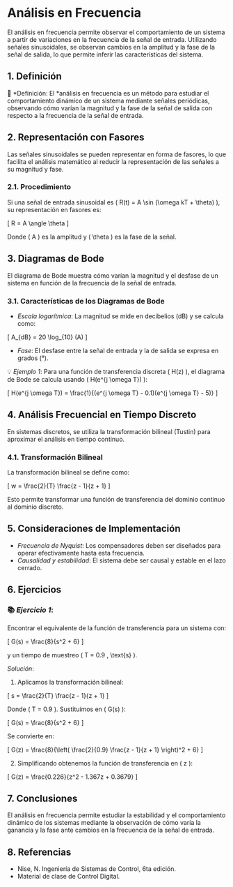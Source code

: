 # Análisis en Frecuencia

El análisis en frecuencia permite observar el comportamiento de un sistema a partir de variaciones en la frecuencia de la señal de entrada. Utilizando señales sinusoidales, se observan cambios en la amplitud y la fase de la señal de salida, lo que permite inferir las características del sistema.

## 1. Definición

🔑 *Definición: El *análisis en frecuencia es un método para estudiar el comportamiento dinámico de un sistema mediante señales periódicas, observando cómo varían la magnitud y la fase de la señal de salida con respecto a la frecuencia de la señal de entrada.

## 2. Representación con Fasores

Las señales sinusoidales se pueden representar en forma de fasores, lo que facilita el análisis matemático al reducir la representación de las señales a su magnitud y fase.

### 2.1. Procedimiento

Si una señal de entrada sinusoidal es \( R(t) = A \sin (\omega kT + \theta) \), su representación en fasores es:

\[
R = A \angle \theta
\]

Donde \( A \) es la amplitud y \( \theta \) es la fase de la señal.

## 3. Diagramas de Bode

El diagrama de Bode muestra cómo varían la magnitud y el desfase de un sistema en función de la frecuencia de la señal de entrada.

### 3.1. Características de los Diagramas de Bode

- *Escala logarítmica*: La magnitud se mide en decibelios (dB) y se calcula como:

\[
A_{dB} = 20 \log_{10} (A)
\]

- *Fase*: El desfase entre la señal de entrada y la de salida se expresa en grados (°).

💡 *Ejemplo 1*:
Para una función de transferencia discreta \( H(z) \), el diagrama de Bode se calcula usando \( H(e^{j \omega T}) \):

\[
H(e^{j \omega T}) = \frac{1}{(e^{j \omega T} - 0.1)(e^{j \omega T} - 5)}
\]

## 4. Análisis Frecuencial en Tiempo Discreto

En sistemas discretos, se utiliza la transformación bilineal (Tustin) para aproximar el análisis en tiempo continuo.

### 4.1. Transformación Bilineal

La transformación bilineal se define como:

\[
w = \frac{2}{T} \frac{z - 1}{z + 1}
\]

Esto permite transformar una función de transferencia del dominio continuo al dominio discreto.

## 5. Consideraciones de Implementación

- *Frecuencia de Nyquist*: Los compensadores deben ser diseñados para operar efectivamente hasta esta frecuencia.
- *Causalidad y estabilidad*: El sistema debe ser causal y estable en el lazo cerrado.

## 6. Ejercicios

### 📚 *Ejercicio 1*:
Encontrar el equivalente de la función de transferencia para un sistema con:

\[
G(s) = \frac{8}{s^2 + 6}
\]

y un tiempo de muestreo \( T = 0.9 \, \text{s} \).

*Solución*:

1. Aplicamos la transformación bilineal:

\[
s = \frac{2}{T} \frac{z - 1}{z + 1}
\]

Donde \( T = 0.9 \). Sustituimos en \( G(s) \):

\[
G(s) = \frac{8}{s^2 + 6}
\]

Se convierte en:

\[
G(z) = \frac{8}{\left( \frac{2}{0.9} \frac{z - 1}{z + 1} \right)^2 + 6}
\]

2. Simplificando obtenemos la función de transferencia en \( z \):

\[
G(z) = \frac{0.226}{z^2 - 1.367z + 0.3679}
\]

## 7. Conclusiones

El análisis en frecuencia permite estudiar la estabilidad y el comportamiento dinámico de los sistemas mediante la observación de cómo varía la ganancia y la fase ante cambios en la frecuencia de la señal de entrada.

## 8. Referencias

- Nise, N. Ingeniería de Sistemas de Control, 6ta edición.
- Material de clase de Control Digital.